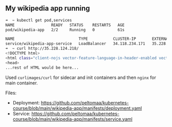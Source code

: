 ## My wikipedia app running

```bash
➜  ~ kubectl get pod,services
NAME                READY   STATUS    RESTARTS   AGE
pod/wikipedia-app   2/2     Running   0          61s

NAME                            TYPE           CLUSTER-IP       EXTERNAL-IP      PORT(S)        AGE
service/wikipedia-app-service   LoadBalancer   34.118.234.171   35.228.124.218   80:31700/TCP   61s
➜  ~ curl http://35.228.124.218/
<!DOCTYPE html>
<html class="client-nojs vector-feature-language-in-header-enabled vector-feature-language-in-main-page-header-disabled vector-feature-page-tools-pinned-disabled vector-feature-toc-pinned-clientpref-1 vector-feature-main-menu-pinned-disabled vector-feature-limited-width-clientpref-1 vector-feature-limited-width-content-enabled vector-feature-custom-font-size-clientpref-1 vector-feature-appearance-pinned-clientpref-1 vector-feature-night-mode-enabled skin-theme-clientpref-day vector-sticky-header-enabled vector-toc-available" lang="en" dir="ltr">
<head>
...rest of HTML would be here...
```

Used `curlimages/curl` for sidecar and init containers and then `nginx` for main container.

Files:

- Deployment: https://github.com/peltomaa/kubernetes-course/blob/main/wikipedia-app/manifests/deployment.yaml
- Service: https://github.com/peltomaa/kubernetes-course/blob/main/wikipedia-app/manifests/service.yaml
